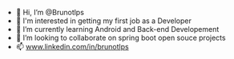 - 👋 Hi, I’m @Brunotlps
- 👀 I'm interested in getting my first job as a Developer
- 🌱 I’m currently learning Android and Back-end Developement 
- 💞️ I’m looking to collaborate on spring boot open souce projects
- 📫 www.linkedin.com/in/brunotlps



